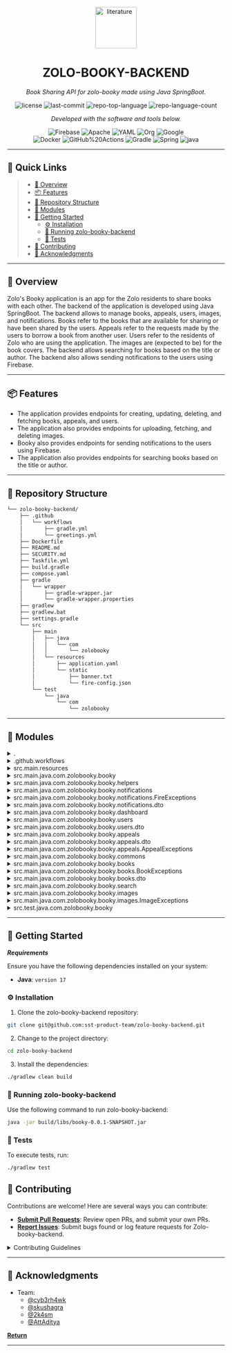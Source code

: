 <p align="center">
  <img width="96" height="96" src="https://img.icons8.com/pulsar-gradient/96/literature.png" alt="literature"/>
</p>
<p align="center">
    <h1 align="center">ZOLO-BOOKY-BACKEND</h1>
</p>
<p align="center">
    <em>Book Sharing API for zolo-booky made using Java SpringBoot.</em>
</p>
<p align="center">
	<img src="https://img.shields.io/github/license/sst-product-team/zolo-booky-backend?style=flat&color=0080ff" alt="license">
	<img src="https://img.shields.io/github/last-commit/sst-product-team/zolo-booky-backend?style=flat&logo=git&logoColor=white&color=0080ff" alt="last-commit">
	<img src="https://img.shields.io/github/languages/top/sst-product-team/zolo-booky-backend?style=flat&color=0080ff" alt="repo-top-language">
	<img src="https://img.shields.io/github/languages/count/sst-product-team/zolo-booky-backend?style=flat&color=0080ff" alt="repo-language-count">
<p>
<p align="center">
		<em>Developed with the software and tools below.</em>
</p>
<p align="center">
	<img src="https://img.shields.io/badge/Firebase-FFCA28.svg?style=flat&logo=Firebase&logoColor=black" alt="Firebase">
	<img src="https://img.shields.io/badge/Apache-D22128.svg?style=flat&logo=Apache&logoColor=white" alt="Apache">
	<img src="https://img.shields.io/badge/YAML-CB171E.svg?style=flat&logo=YAML&logoColor=white" alt="YAML">
	<img src="https://img.shields.io/badge/Org-77AA99.svg?style=flat&logo=Org&logoColor=white" alt="Org">
	<img src="https://img.shields.io/badge/Google-4285F4.svg?style=flat&logo=Google&logoColor=white" alt="Google">
	<br>
	<img src="https://img.shields.io/badge/Docker-2496ED.svg?style=flat&logo=Docker&logoColor=white" alt="Docker">
	<img src="https://img.shields.io/badge/GitHub%20Actions-2088FF.svg?style=flat&logo=GitHub-Actions&logoColor=white" alt="GitHub%20Actions">
	<img src="https://img.shields.io/badge/Gradle-02303A.svg?style=flat&logo=Gradle&logoColor=white" alt="Gradle">
	<img src="https://img.shields.io/badge/Spring-000000.svg?style=flat&logo=Spring&logoColor=white" alt="Spring">
	<img src="https://img.shields.io/badge/java-%23ED8B00.svg?style=flat&logo=openjdk&logoColor=white" alt="java">
</p>
<hr>

## 🔗 Quick Links

> - [📍 Overview](#-overview)
> - [📦 Features](#-features)
> - [📂 Repository Structure](#-repository-structure)
> - [🧩 Modules](#-modules)
> - [🚀 Getting Started](#-getting-started)
>   - [⚙️ Installation](#️-installation)
>   - [🤖 Running zolo-booky-backend](#-running-zolo-booky-backend)
>   - [🧪 Tests](#-tests)
> - [🤝 Contributing](#-contributing)
> - [👏 Acknowledgments](#-acknowledgments)

---

## 📍 Overview

Zolo's Booky application is an app for the Zolo residents to share books with each other.
The backend of the application is developed using Java SpringBoot.
The backend allows to manage books, appeals, users, images, and notifications.
Books refer to the books that are available for sharing or have been shared by the users.
Appeals refer to the requests made by the users to borrow a book from another user.
Users refer to the residents of Zolo who are using the application.
The images are (expected to be) for the book covers.
The backend allows searching for books based on the title or author.
The backend also allows sending notifications to the users using Firebase.

---

## 📦 Features

- The application provides endpoints for creating, updating, deleting, and fetching books, appeals, and users.
- The application also provides endpoints for uploading, fetching, and deleting images.
- Booky also provides endpoints for sending notifications to the users using Firebase.
- The application also provides endpoints for searching books based on the title or author.

---

## 📂 Repository Structure

```sh
└── zolo-booky-backend/
    ├── .github
    │   └── workflows
    │       ├── gradle.yml
    │       └── greetings.yml
    ├── Dockerfile
    ├── README.md
    ├── SECURITY.md
    ├── Taskfile.yml
    ├── build.gradle
    ├── compose.yaml
    ├── gradle
    │   └── wrapper
    │       ├── gradle-wrapper.jar
    │       └── gradle-wrapper.properties
    ├── gradlew
    ├── gradlew.bat
    ├── settings.gradle
    └── src
        ├── main
        │   ├── java
        │   │   └── com
        │   │       └── zolobooky
        │   └── resources
        │       ├── application.yaml
        │       └── static
        │           ├── banner.txt
        │           └── fire-config.json
        └── test
            └── java
                └── com
                    └── zolobooky
```

---

## 🧩 Modules

<details closed><summary>.</summary>

| File                                                                                                  | Summary                                     |
| ---                                                                                                   | ---                                         |
| [Dockerfile](https://github.com/sst-product-team/zolo-booky-backend/blob/master/Dockerfile)           | Dockerfile for the application.             |
| [Taskfile.yml](https://github.com/sst-product-team/zolo-booky-backend/blob/master/Taskfile.yml)       | Taskfile for the application.               |
| [settings.gradle](https://github.com/sst-product-team/zolo-booky-backend/blob/master/settings.gradle) | Settings for the application.               |
| [compose.yaml](https://github.com/sst-product-team/zolo-booky-backend/blob/master/compose.yaml)       | Docker Compose file for the application.    |
| [build.gradle](https://github.com/sst-product-team/zolo-booky-backend/blob/master/build.gradle)       | Gradle build file for the application.      |
| [gradlew.bat](https://github.com/sst-product-team/zolo-booky-backend/blob/master/gradlew.bat)         | Gradle wrapper for Windows.                 |

</details>

<details closed><summary>.github.workflows</summary>

| File                                                                                                                | Summary                                                     |
| ---                                                                                                                 | ---                                                         |
| [gradle.yml](https://github.com/sst-product-team/zolo-booky-backend/blob/master/.github/workflows/gradle.yml)       | GitHub Actions for Gradle.                                  |
| [greetings.yml](https://github.com/sst-product-team/zolo-booky-backend/blob/master/.github/workflows/greetings.yml) | GitHub Actions for Greetings.                               |

</details>

<details closed><summary>src.main.resources</summary>

| File                                                                                                                       | Summary                                                         |
| ---                                                                                                                        | ---                                                             |
| [application.yaml](https://github.com/sst-product-team/zolo-booky-backend/blob/master/src/main/resources/application.yaml) | Configuration file for the application.                         |

</details>

<details closed><summary>src.main.java.com.zolobooky.booky</summary>

| File                                                                                                                                                | Summary                                                     |
| ---                                                                                                                                                 |-------------------------------------------------------------|
| [OpenApiConfig.java](https://github.com/sst-product-team/zolo-booky-backend/blob/master/src/main/java/com/zolobooky/booky/OpenApiConfig.java)       | OpenAPI Configuration file for the application.             |
| [BookyApplication.java](https://github.com/sst-product-team/zolo-booky-backend/blob/master/src/main/java/com/zolobooky/booky/BookyApplication.java) | It is the main file that is run to start the project.       |

</details>

<details closed><summary>src.main.java.com.zolobooky.booky.helpers</summary>

| File                                                                                                                                                  | Summary                                                                                  |
| ---                                                                                                                                                   | ---                                                                                      |
| [HelperMethods.java](https://github.com/sst-product-team/zolo-booky-backend/blob/master/src/main/java/com/zolobooky/booky/helpers/HelperMethods.java) | Contains helper methods that are used in the application.                                |

</details>

<details closed><summary>src.main.java.com.zolobooky.booky.notifications</summary>

| File                                                                                                                                                          | Summary                                                                                         |
| ---                                                                                                                                                           | ---                                                                                             |
| [FireInit.java](https://github.com/sst-product-team/zolo-booky-backend/blob/master/src/main/java/com/zolobooky/booky/notifications/FireInit.java)             | Initializes the Firebase App.                                                                   |
| [FireController.java](https://github.com/sst-product-team/zolo-booky-backend/blob/master/src/main/java/com/zolobooky/booky/notifications/FireController.java) | Fire Controller(`/v0/fire`), contains endpoints for sending notifications.                      |
| [FireService.java](https://github.com/sst-product-team/zolo-booky-backend/blob/master/src/main/java/com/zolobooky/booky/notifications/FireService.java)       | Services for the fire controller.                                                               |

</details>

<details closed><summary>src.main.java.com.zolobooky.booky.notifications.FireExceptions</summary>

| File                                                                                                                                                                             | Summary                                                                                                          |
| ---                                                                                                                                                                              | ---                                                                                                              |
| [FireSendingError.java](https://github.com/sst-product-team/zolo-booky-backend/blob/master/src/main/java/com/zolobooky/booky/notifications/FireExceptions/FireSendingError.java) | Exception for fire when error occurs while sending notification.                                                 |

</details>

<details closed><summary>src.main.java.com.zolobooky.booky.notifications.dto</summary>

| File                                                                                                                                                            | Summary                                                                                            |
| ---                                                                                                                                                             | ---                                                                                                |
| [SendFireDTO.java](https://github.com/sst-product-team/zolo-booky-backend/blob/master/src/main/java/com/zolobooky/booky/notifications/dto/SendFireDTO.java)     | Data Transfer Object for Fire Model that will be shown when sending a notification.                |
| [CreateFireDTO.java](https://github.com/sst-product-team/zolo-booky-backend/blob/master/src/main/java/com/zolobooky/booky/notifications/dto/CreateFireDTO.java) | Data Transfer Object for Fire Model that is required to create a new notification.                 |

</details>

<details closed><summary>src.main.java.com.zolobooky.booky.dashboard</summary>

| File                                                                                                                                                                | Summary   |
| ---                                                                                                                                                                 |-----------|
| [DashboardController.java](https://github.com/sst-product-team/zolo-booky-backend/blob/master/src/main/java/com/zolobooky/booky/dashboard/DashboardController.java) | Root Endpoint(`/`). Returns current time. | 

</details>

<details closed><summary>src.main.java.com.zolobooky.booky.users</summary>

| File                                                                                                                                                  | Summary                                                                                 |
| ---                                                                                                                                                   | ---                                                                                     |
| [UserEntity.java](https://github.com/sst-product-team/zolo-booky-backend/blob/master/src/main/java/com/zolobooky/booky/users/UserEntity.java)         | Model of a user being used in the application.                                          |
| [UserService.java](https://github.com/sst-product-team/zolo-booky-backend/blob/master/src/main/java/com/zolobooky/booky/users/UserService.java)       | Services for the users controller.                                                      |
| [UserRepository.java](https://github.com/sst-product-team/zolo-booky-backend/blob/master/src/main/java/com/zolobooky/booky/users/UserRepository.java) | Helper for getting the data from the database.                                          |
| [UserController.java](https://github.com/sst-product-team/zolo-booky-backend/blob/master/src/main/java/com/zolobooky/booky/users/UserController.java) | User Controller(`/v0/users`), contains endpoints related directly to the user.          |

</details>

<details closed><summary>src.main.java.com.zolobooky.booky.users.dto</summary>

| File                                                                                                                                                    | Summary                                                                                    |
| ---                                                                                                                                                     | ---                                                                                        |
| [ListUserDTO.java](https://github.com/sst-product-team/zolo-booky-backend/blob/master/src/main/java/com/zolobooky/booky/users/dto/ListUserDTO.java)     | Data Transfer Object for User Model that will be shown when list of users is being accessed. |
| [CreateUserDTO.java](https://github.com/sst-product-team/zolo-booky-backend/blob/master/src/main/java/com/zolobooky/booky/users/dto/CreateUserDTO.java) | Data Transfer Object for User Model that is required to create a new user.                   |

</details>

<details closed><summary>src.main.java.com.zolobooky.booky.appeals</summary>

| File                                                                                                                                                        | Summary                                                                                     |
| ---                                                                                                                                                         | ---                                                                                         |
| [AppealController.java](https://github.com/sst-product-team/zolo-booky-backend/blob/master/src/main/java/com/zolobooky/booky/appeals/AppealController.java) | Appeals Controller(`/v0/appeals`), contains endpoints related directly to the user.         |
| [AppealEntity.java](https://github.com/sst-product-team/zolo-booky-backend/blob/master/src/main/java/com/zolobooky/booky/appeals/AppealEntity.java)         | Model of an appeal being used in the application.                                           |
| [AppealRepository.java](https://github.com/sst-product-team/zolo-booky-backend/blob/master/src/main/java/com/zolobooky/booky/appeals/AppealRepository.java) | Helper for getting the data from the database.                                              |
| [AppealService.java](https://github.com/sst-product-team/zolo-booky-backend/blob/master/src/main/java/com/zolobooky/booky/appeals/AppealService.java)       | Services for the appeals controller.                                                        |

</details>

<details closed><summary>src.main.java.com.zolobooky.booky.appeals.dto</summary>

| File                                                                                                                                                          | Summary                                                                                        |
| ---                                                                                                                                                           | ---                                                                                            |
| [CreateAppealDTO.java](https://github.com/sst-product-team/zolo-booky-backend/blob/master/src/main/java/com/zolobooky/booky/appeals/dto/CreateAppealDTO.java) | Data Transfer Object for Appeal Model that is required to create a new appeal.                 |
| [UpdateAppealDTO.java](https://github.com/sst-product-team/zolo-booky-backend/blob/master/src/main/java/com/zolobooky/booky/appeals/dto/UpdateAppealDTO.java) | Data Transfer Object for Appeal Model that is required to update an appeal.                    |
| [StatusAppealDTO.java](https://github.com/sst-product-team/zolo-booky-backend/blob/master/src/main/java/com/zolobooky/booky/appeals/dto/StatusAppealDTO.java) | Data Transfer Object for Appeal Model that is required to change status of an appeal.          |
| [ShortAppealDTO.java](https://github.com/sst-product-team/zolo-booky-backend/blob/master/src/main/java/com/zolobooky/booky/appeals/dto/ShortAppealDTO.java)   | TODO `src/main/java/com/zolobooky/booky/appeals/dto/ShortAppealDTO.java`                       |
| [AppealDTO.java](https://github.com/sst-product-team/zolo-booky-backend/blob/master/src/main/java/com/zolobooky/booky/appeals/dto/AppealDTO.java)             | Data Transfer Object for Appeal Model that all attributes appeal.                              |

</details>

<details closed><summary>src.main.java.com.zolobooky.booky.appeals.AppealExceptions</summary>

| File                                                                                                                                                                                                 | Summary                                                    |
| ---                                                                                                                                                                                                  | ---                                                        |
| [AppealAlreadyExistsException.java](https://github.com/sst-product-team/zolo-booky-backend/blob/master/src/main/java/com/zolobooky/booky/appeals/AppealExceptions/AppealAlreadyExistsException.java) | Exception for appeal when it already exists.               |
| [AppealNotFoundException.java](https://github.com/sst-product-team/zolo-booky-backend/blob/master/src/main/java/com/zolobooky/booky/appeals/AppealExceptions/AppealNotFoundException.java)           | Exception for appeal when it doest not exist.              |

</details>

<details closed><summary>src.main.java.com.zolobooky.booky.commons</summary>

| File                                                                                                                                                                    | Summary                                                                                           |
| ---                                                                                                                                                                     | ---                                                                                               |
| [ExceptionResponse.java](https://github.com/sst-product-team/zolo-booky-backend/blob/master/src/main/java/com/zolobooky/booky/commons/ExceptionResponse.java)           | Response class that is returned when an exception occurs.                            |
| [GlobalExceptionHandler.java](https://github.com/sst-product-team/zolo-booky-backend/blob/master/src/main/java/com/zolobooky/booky/commons/GlobalExceptionHandler.java) | Global exception handlers, handles all the exceptions that occur in the application. |
| [CustomStatus.java](https://github.com/sst-product-team/zolo-booky-backend/blob/master/src/main/java/com/zolobooky/booky/commons/CustomStatus.java)                     | Statuses for the book and appeals.                                                   |

</details>

<details closed><summary>src.main.java.com.zolobooky.booky.books</summary>

| File                                                                                                                                                  | Summary                                                                                 |
| ---                                                                                                                                                   | ---                                                                                     |
| [BookEntity.java](https://github.com/sst-product-team/zolo-booky-backend/blob/master/src/main/java/com/zolobooky/booky/books/BookEntity.java)         | Model of a book being used in the application.                                          |
| [BookController.java](https://github.com/sst-product-team/zolo-booky-backend/blob/master/src/main/java/com/zolobooky/booky/books/BookController.java) | Books Controller(`/v0/books`), contains endpoints related directly to the book.         |
| [BookRepository.java](https://github.com/sst-product-team/zolo-booky-backend/blob/master/src/main/java/com/zolobooky/booky/books/BookRepository.java) | Helper for getting the data from the database.                                          |
| [BookService.java](https://github.com/sst-product-team/zolo-booky-backend/blob/master/src/main/java/com/zolobooky/booky/books/BookService.java)       | Services for the books controller.                                                      |

</details>

<details closed><summary>src.main.java.com.zolobooky.booky.books.BookExceptions</summary>

| File                                                                                                                                                                                         | Summary                                                                                                            |
| ---                                                                                                                                                                                          | ---                                                                                                                |
| [BookAlreadyExistsException.java](https://github.com/sst-product-team/zolo-booky-backend/blob/master/src/main/java/com/zolobooky/booky/books/BookExceptions/BookAlreadyExistsException.java) | Exception for book when it already exists.           |
| [BookNotFoundException.java](https://github.com/sst-product-team/zolo-booky-backend/blob/master/src/main/java/com/zolobooky/booky/books/BookExceptions/BookNotFoundException.java)           | Exception for book when it doest not exist.          |
| [BadRequestException.java](https://github.com/sst-product-team/zolo-booky-backend/blob/master/src/main/java/com/zolobooky/booky/books/BookExceptions/BadRequestException.java)               | Exception for book when invalid request is made.     |

</details>

<details closed><summary>src.main.java.com.zolobooky.booky.books.dto</summary>

| File                                                                                                                                                    | Summary                                                                                      |
| ---                                                                                                                                                     | ---                                                                                          |
| [ListBookDTO.java](https://github.com/sst-product-team/zolo-booky-backend/blob/master/src/main/java/com/zolobooky/booky/books/dto/ListBookDTO.java)     | Data Transfer Object for Book Model that will be shown when list of books is being accessed. |
| [BookDTO.java](https://github.com/sst-product-team/zolo-booky-backend/blob/master/src/main/java/com/zolobooky/booky/books/dto/BookDTO.java)             | Data Transfer Object for Book Model that all attributes book.                                |
| [UpdateBookDTO.java](https://github.com/sst-product-team/zolo-booky-backend/blob/master/src/main/java/com/zolobooky/booky/books/dto/UpdateBookDTO.java) | Data Transfer Object for Book Model that is required to update a book.                       |
| [CreateBookDTO.java](https://github.com/sst-product-team/zolo-booky-backend/blob/master/src/main/java/com/zolobooky/booky/books/dto/CreateBookDTO.java) | Data Transfer Object for Book Model that is required to create a new book.                   |

</details>

<details closed><summary>src.main.java.com.zolobooky.booky.search</summary>

| File                                                                                                                                                       | Summary                                                                                    |
| ---                                                                                                                                                        | ---                                                                                        |
| [SearchService.java](https://github.com/sst-product-team/zolo-booky-backend/blob/master/src/main/java/com/zolobooky/booky/search/SearchService.java)       | Services for the search controller.                                                        |
| [SearchController.java](https://github.com/sst-product-team/zolo-booky-backend/blob/master/src/main/java/com/zolobooky/booky/search/SearchController.java) | Search Controller(`/v0/search`), contains endpoints related directly to the search.        |

</details>

<details closed><summary>src.main.java.com.zolobooky.booky.images</summary>

| File                                                                                                                                                   | Summary                                                                                  |
| ---                                                                                                                                                    | ---                                                                                      |
| [BlobService.java](https://github.com/sst-product-team/zolo-booky-backend/blob/master/src/main/java/com/zolobooky/booky/images/BlobService.java)       | Services for the images controller.                                                      |
| [BlobConfig.java](https://github.com/sst-product-team/zolo-booky-backend/blob/master/src/main/java/com/zolobooky/booky/images/BlobConfig.java)         | Configuration for the images controller.                                                 |
| [BlobController.java](https://github.com/sst-product-team/zolo-booky-backend/blob/master/src/main/java/com/zolobooky/booky/images/BlobController.java) | Images Controller(`/v0/images`), contains endpoints to upload, get and delete images.    |

</details>

<details closed><summary>src.main.java.com.zolobooky.booky.images.ImageExceptions</summary>

| File                                                                                                                                                                                     | Summary                                                                                                           |
| ---                                                                                                                                                                                      | ---                                                                                                               |
| [ImageNotFoundExceptions.java](https://github.com/sst-product-team/zolo-booky-backend/blob/master/src/main/java/com/zolobooky/booky/images/ImageExceptions/ImageNotFoundExceptions.java) | Exception for image when it doest not exist.                                                                      |

</details>

<details closed><summary>src.test.java.com.zolobooky.booky</summary>

| File                                                                                                                                                          | Summary                                                                                  |
| ---                                                                                                                                                           | ---                                                                                      |
| [BookyApplicationTests.java](https://github.com/sst-product-team/zolo-booky-backend/blob/master/src/test/java/com/zolobooky/booky/BookyApplicationTests.java) | Test for the main application.                                                           |
| [BookServiceTest.java](https://github.com/sst-product-team/zolo-booky-backend/blob/master/src/test/java/com/zolobooky/booky/BookServiceTest.java)             | Test for the book service.                                                               |
| [BookAPITestAssets.java](https://github.com/sst-product-team/zolo-booky-backend/blob/master/src/test/java/com/zolobooky/booky/BookAPITestAssets.java)         | Assets(helper methods, constants) for the book API tests.                                |

</details>

---

## 🚀 Getting Started

***Requirements***

Ensure you have the following dependencies installed on your system:

* **Java**: `version 17`

### ⚙️ Installation

1. Clone the zolo-booky-backend repository:

```sh
git clone git@github.com:sst-product-team/zolo-booky-backend.git
```

2. Change to the project directory:

```sh
cd zolo-booky-backend
```

3. Install the dependencies:

```sh
./gradlew clean build
```

### 🤖 Running zolo-booky-backend

Use the following command to run zolo-booky-backend:

```sh
java -jar build/libs/booky-0.0.1-SNAPSHOT.jar
```

### 🧪 Tests

To execute tests, run:

```sh
./gradlew test
```

## 🤝 Contributing

Contributions are welcome! Here are several ways you can contribute:

- **[Submit Pull Requests](https://github.com/sst-product-team/zolo-booky-backend/blob/main/CONTRIBUTING.md)**: Review open PRs, and submit your own PRs.
- **[Report Issues](https://github.com/sst-product-team/zolo-booky-backend/issues)**: Submit bugs found or log feature requests for Zolo-booky-backend.

<details closed>
    <summary>Contributing Guidelines</summary>

1. **Fork the Repository**: Start by forking the project repository to your GitHub account.
2. **Clone Locally**: Clone the forked repository to your local machine using a Git client.
   ```sh
   git clone git@github.com:sst-product-team/zolo-booky-backend.git
   ```
3. **Create a New Branch**: Always work on a new branch, giving it a descriptive name.
   ```sh
   git checkout -b new-feature-x
   ```
4. **Make Your Changes**: Develop and test your changes locally.
5. **Commit Your Changes**: Commit with a clear message describing your updates.
   ```sh
   git commit -m 'Implemented new feature x.'
   ```
6. **Push to GitHub**: Push the changes to your forked repository.
   ```sh
   git push origin new-feature-x
   ```
7. **Submit a Pull Request**: Create a PR against the original project repository. Clearly describe the changes and their motivations.

Once your PR is reviewed and approved, it will be merged into the main branch.

</details>

---

## 👏 Acknowledgments

- Team: 
  - [@cyb3rh4wk](https://github.com/cyb3rh4wk)
  - [@skushagra](https://github.com/skushagra)
  - [@2k4sm](https://github.com/2k4sm)
  - [@AttAditya](https://github.com/AttAditya)

[**Return**](#-quick-links)

---
